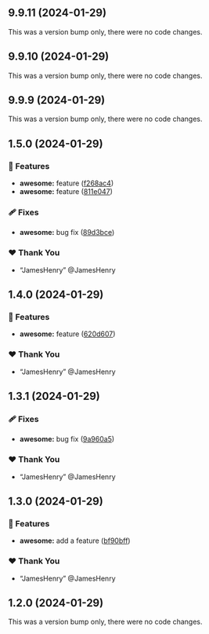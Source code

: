 ## 9.9.11 (2024-01-29)

This was a version bump only, there were no code changes.

## 9.9.10 (2024-01-29)

This was a version bump only, there were no code changes.

## 9.9.9 (2024-01-29)

This was a version bump only, there were no code changes.

## 1.5.0 (2024-01-29)


### 🚀 Features

- **awesome:** feature ([f268ac4](https://github.com/JamesHenry/nx-release-cmd/commit/f268ac4))
- **awesome:** feature ([811e047](https://github.com/JamesHenry/nx-release-cmd/commit/811e047))

### 🩹 Fixes

- **awesome:** bug fix ([89d3bce](https://github.com/JamesHenry/nx-release-cmd/commit/89d3bce))

### ❤️  Thank You

- “JamesHenry” @JamesHenry

## 1.4.0 (2024-01-29)


### 🚀 Features

- **awesome:** feature ([620d607](https://github.com/JamesHenry/nx-release-cmd/commit/620d607))

### ❤️  Thank You

- “JamesHenry” @JamesHenry

## 1.3.1 (2024-01-29)


### 🩹 Fixes

- **awesome:** bug fix ([9a960a5](https://github.com/JamesHenry/nx-release-cmd/commit/9a960a5))

### ❤️  Thank You

- “JamesHenry” @JamesHenry

## 1.3.0 (2024-01-29)


### 🚀 Features

- **awesome:** add a feature ([bf90bff](https://github.com/JamesHenry/nx-release-cmd/commit/bf90bff))

### ❤️  Thank You

- “JamesHenry” @JamesHenry

## 1.2.0 (2024-01-29)

This was a version bump only, there were no code changes.